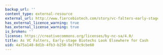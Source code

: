 ```yaml
---
backup_url: ''
content_type: external-resource
external_url: http://www.fiercebiotech.com/story/vc-falters-early-stage-biotechs-look-elsewhere-cash/2013-10-21
has_external_licence_warning: true
has_external_license_warning: true
is_broken: ''
license: https://creativecommons.org/licenses/by-nc-sa/4.0/
title: As VC Falters, Early-stage Biotechs Look Elsewhere for Cash
uid: 4a75a148-8d1b-4fb3-b250-8e7f8c9cbe60
---
```

